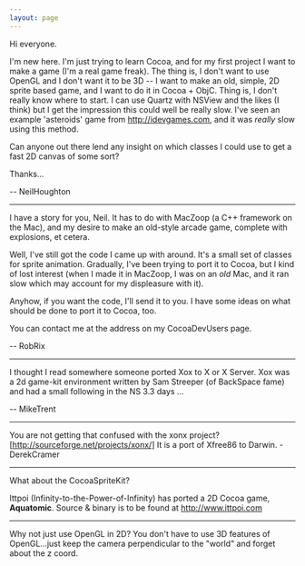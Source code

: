 ```yaml
---
layout: page
---
```




Hi everyone.

I'm new here.  I'm just trying to learn Cocoa, and for my first project I want to make a game (I'm a real game freak).  The thing is, I don't want to use OpenGL and I don't want it to be 3D -- I want to make an old, simple, 2D sprite based game, and I want to do it in Cocoa + ObjC.  Thing is, I don't really know where to start.  I can use Quartz with NSView and the likes (I think) but I get the impression this could well be really slow.  I've seen an example 'asteroids' game from http://idevgames.com, and it was *really* slow using this method.

Can anyone out there lend any insight on which classes I could use to get a fast 2D canvas of some sort?

Thanks...

-- NeilHoughton

----

I have a story for you, Neil. It has to do with MacZoop (a C++ framework on the Mac), and my desire to make an old-style arcade game, complete with explosions, et cetera.

Well, I've still got the code I came up with around. It's a small set of classes for sprite animation.
Gradually, I've been trying to port it to Cocoa, but I kind of lost interest (when I made it in MacZoop, I was on an *old* Mac, and it ran slow which may account for my displeasure with it).

Anyhow, if you want the code, I'll send it to you. I have some ideas on what should be done to port it to Cocoa, too.

You can contact me at the address on my CocoaDevUsers page.

-- RobRix

----

I thought I read somewhere someone ported Xox to X or X Server. Xox was a 2d game-kit environment written by Sam Streeper (of BackSpace fame) and had a small following in the NS 3.3 days ... 

-- MikeTrent

----

You are not getting that confused with the xonx project? [http://sourceforge.net/projects/xonx/]  It is a port of Xfree86 to Darwin.
         -DerekCramer

----

What about the CocoaSpriteKit?

Ittpoi (Infinity-to-the-Power-of-Infinity) has ported a 2D Cocoa game, **Aquatomic**. Source & binary is to be found at http://www.ittpoi.com

----

Why not just use OpenGL in 2D?  You don't have to use 3D features of OpenGL...just keep the camera perpendicular to the "world" and forget about the z coord.
